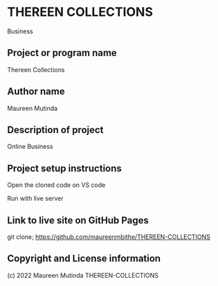 

# THEREEN COLLECTIONS
 Business
## Project or program name
Thereen Collections

## Author name
Maureen Mutinda

## Description of project
Online Business

## Project setup instructions
Open the cloned code on VS code

Run with live server
## Link to live site on GitHub Pages
git clone; https://github.com/maureenmbithe/THEREEN-COLLECTIONS

## Copyright and License information
(c) 2022 Maureen Mutinda
THEREEN-COLLECTIONS
